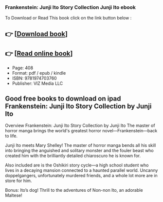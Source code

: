 ### Frankenstein: Junji Ito Story Collection Junji Ito ebook

To Download or Read This book click on the link button below :

## 👉  [**[Download book](http://filesbooks.info/download.php?group=book&from=github.com&id=498121&lnk=1062 "Download book")**]

## 👉  [**[Read online book](http://filesbooks.info/download.php?group=book&from=github.com&id=498121&lnk=1062 "Read online book")**]


* Page: 408
* Format: pdf / epub / kindle
* ISBN: 9781974703760
* Publisher: VIZ Media LLC



## Good free books to download on ipad Frankenstein: Junji Ito Story Collection by Junji Ito


Overview
Frankenstein: Junji Ito Story Collection by Junji Ito The master of horror manga brings the world&#039;s greatest horror novel—Frankenstein—back to life.

 Junji Ito meets Mary Shelley! The master of horror manga bends all his skill into bringing the anguished and solitary monster and the fouler beast who created him with the brilliantly detailed chiaroscuro he is known for.

 Also included are is the Oshikiri story cycle—a high school student who lives in a decaying mansion connected to a haunted parallel world. Uncanny doppelgangers, unfortunately murdered friends, and a whole lot more are in store for him.

 Bonus: Ito’s dog! Thrill to the adventures of Non-non Ito, an adorable Maltese!



